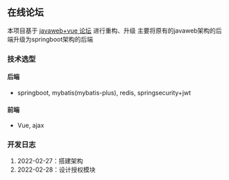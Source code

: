 ## 在线论坛
本项目基于 [javaweb+vue 论坛](https://github.com/HildaM/WebProject-Blog) 进行重构、升级
主要将原有的javaweb架构的后端升级为springboot架构的后端

### 技术选型
#### 后端
- springboot, mybatis(mybatis-plus), redis, springsecurity+jwt

#### 前端
- Vue, ajax

### 开发日志
1. 2022-02-27：搭建架构
2. 2022-02-28：设计授权模块